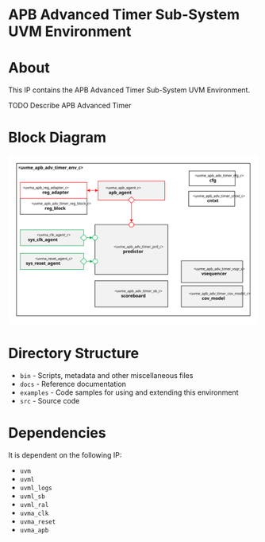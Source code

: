 # APB Advanced Timer Sub-System UVM Environment


# About
This IP contains the APB Advanced Timer Sub-System UVM Environment.

TODO Describe APB Advanced Timer


# Block Diagram
![alt text](./docs/env_block_diagram.svg "APB Advanced Timer Sub-System UVM Environment Block Diagram")

# Directory Structure
* `bin` - Scripts, metadata and other miscellaneous files
* `docs` - Reference documentation
* `examples` - Code samples for using and extending this environment
* `src` - Source code


# Dependencies
It is dependent on the following IP:

* `uvm`
* `uvml`
* `uvml_logs`
* `uvml_sb`
* `uvml_ral`
* `uvma_clk`
* `uvma_reset`
* `uvma_apb`
